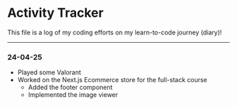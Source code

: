 # Activity Tracker

This file is a log of my coding efforts on my learn-to-code journey (diary)!

---

### 24-04-25

- Played some Valorant
- Worked on the Next.js Ecommerce store for the full-stack course
  - Added the footer component
  - Implemented the image viewer
